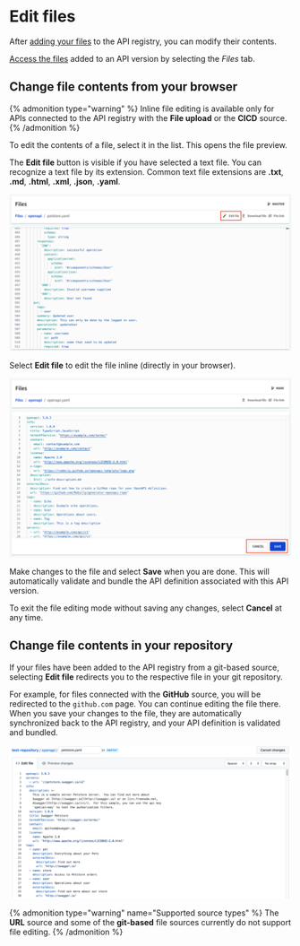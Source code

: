 # Edit files

After [adding your files](./add-registry-assets.md) to the API registry, you can modify their contents.

[Access the files](./view-download-assets.md) added to an API version by selecting the *Files* tab.


## Change file contents from your browser

{% admonition type="warning" %}
Inline file editing is available only for APIs connected to the API registry with the **File upload** or the **CICD** source.
{% /admonition %}

To edit the contents of a file, select it in the list. This opens the file preview.

The **Edit file** button is visible if you have selected a text file.
You can recognize a text file by its extension.
Common text file extensions are **.txt**, **.md**, **.html**, **.xml**, **.json**, **.yaml**.

![Text file preview](./images/text-file-preview.png)

Select **Edit file** to edit the file inline (directly in your browser).

![Text file editing](./images/text-file-edit.png)

Make changes to the file and select **Save** when you are done. This will automatically validate and bundle the API definition associated with this API version.

To exit the file editing mode without saving any changes, select **Cancel** at any time.


## Change file contents in your repository

If your files have been added to the API registry from a git-based source, selecting **Edit file** redirects you to the respective file in your git repository.

For example, for files connected with the **GitHub** source, you will be redirected to the `github.com` page. You can continue editing the file there. When you save your changes to the file, they are automatically synchronized back to the API registry, and your API definition is validated and bundled.

![Github file editing](./images/text-file-edit-gh.png)

{% admonition type="warning" name="Supported source types" %}
The **URL** source and some of the **git-based** file sources currently do not support file editing.
{% /admonition %}
